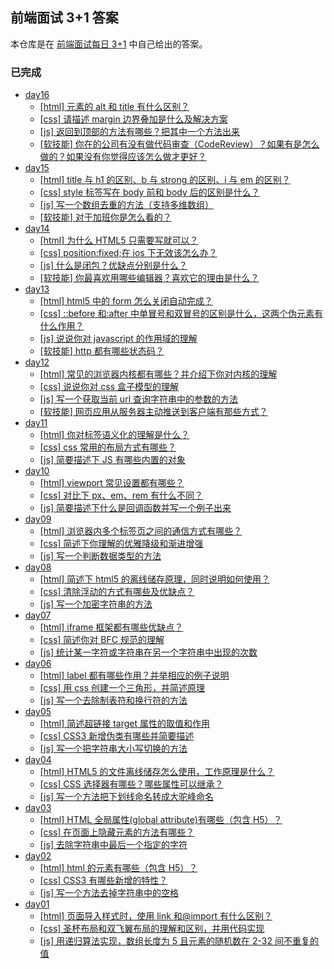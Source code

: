 ## 前端面试 3+1 答案

本仓库是在 [前端面试每日 3+1](https://github.com/haizlin/fe-interview) 中自己给出的答案。

### 已完成

- [day16](docs/16/README.md)
  - [[html] 元素的 alt 和 title 有什么区别？](docs/16/README.md)
  - [[css] 请描述 margin 边界叠加是什么及解决方案](docs/16/README.md)
  - [[js] 返回到顶部的方法有哪些？把其中一个方法出来](docs/16/README.md)
  - [[软技能] 你在的公司有没有做代码审查（CodeReview）？如果有是怎么做的？如果没有你觉得应该怎么做才更好？](docs/16/README.md)
- [day15](docs/15/README.md)
  - [[html] title 与 h1 的区别、b 与 strong 的区别、i 与 em 的区别？](docs/15/README.md)
  - [[css] style 标签写在 body 前和 body 后的区别是什么？](docs/15/README.md)
  - [[js] 写一个数组去重的方法（支持多维数组）](docs/15/README.md)
  - [[软技能] 对于加班你是怎么看的？](docs/15/README.md)
- [day14](docs/14/README.md)
  - [[html] 为什么 HTML5 只需要写<!DOCTYPE HTML>就可以？](docs/14/README.md)
  - [[css] position:fixed;在 ios 下无效该怎么办？](docs/14/README.md)
  - [[js] 什么是闭包？优缺点分别是什么？](docs/14/README.md)
  - [[软技能] 你最喜欢用哪些编辑器？喜欢它的理由是什么？](docs/14/README.md)
- [day13](docs/13/README.md)
  - [[html] html5 中的 form 怎么关闭自动完成？](docs/13/README.md)
  - [[css] ::before 和:after 中单冒号和双冒号的区别是什么，这两个伪元素有什么作用？](docs/13/README.md)
  - [[js] 说说你对 javascript 的作用域的理解](docs/13/README.md)
  - [[软技能] http 都有哪些状态码？](docs/13/README.md)
- [day12](docs/12/README.md)
  - [[html] 常见的浏览器内核都有哪些？并介绍下你对内核的理解](docs/12/README.md)
  - [[css] 说说你对 css 盒子模型的理解](docs/12/README.md)
  - [[js] 写一个获取当前 url 查询字符串中的参数的方法](docs/12/README.md)
  - [[软技能] 网页应用从服务器主动推送到客户端有那些方式？](docs/12/README.md)
- [day11](docs/11/README.md)
  - [[html] 你对标签语义化的理解是什么？](docs/11/README.md)
  - [[css] css 常用的布局方式有哪些？](docs/11/README.md)
  - [[js] 简要描述下 JS 有哪些内置的对象](docs/11/README.md)
- [day10](docs/10/README.md)
  - [[html] viewport 常见设置都有哪些？](docs/10/README.md)
  - [[css] 对比下 px、em、rem 有什么不同？](docs/10/README.md)
  - [[js] 简要描述下什么是回调函数并写一个例子出来](docs/10/README.md)
- [day09](docs/09/README.md)
  - [[html] 浏览器内多个标签页之间的通信方式有哪些？](docs/09/README.md)
  - [[css] 简述下你理解的优雅降级和渐进增强](docs/09/README.md)
  - [[js] 写一个判断数据类型的方法](docs/09/README.md)
- [day08](docs/08/README.md)
  - [[html] 简述下 html5 的离线储存原理，同时说明如何使用？](docs/08/README.md)
  - [[css] 清除浮动的方式有哪些及优缺点？](docs/08/README.md)
  - [[js] 写一个加密字符串的方法](docs/08/README.md)
- [day07](docs/07/README.md)
  - [[html] iframe 框架都有哪些优缺点？](docs/07/README.md)
  - [[css] 简述你对 BFC 规范的理解](docs/07/README.md)
  - [[js] 统计某一字符或字符串在另一个字符串中出现的次数](docs/07/README.md)
- [day06](docs/06/README.md)
  - [[html] label 都有哪些作用？并举相应的例子说明](docs/06/README.md)
  - [[css] 用 css 创建一个三角形，并简述原理](docs/06/README.md)
  - [[js] 写一个去除制表符和换行符的方法](docs/06/README.md)
- [day05](docs/05/README.md)
  - [[html] 简述超链接 target 属性的取值和作用](docs/05/README.md)
  - [[css] CSS3 新增伪类有哪些并简要描述](docs/05/README.md)
  - [[js] 写一个把字符串大小写切换的方法](docs/05/README.md)
- [day04](docs/04/README.md)
  - [[html] HTML5 的文件离线储存怎么使用，工作原理是什么？](docs/04/README.md)
  - [[css] CSS 选择器有哪些？哪些属性可以继承？](docs/04/README.md)
  - [[js] 写一个方法把下划线命名转成大驼峰命名](docs/04/README.md)
- [day03](docs/03/README.md)
  - [[html] HTML 全局属性(global attribute)有哪些（包含 H5）？](docs/03/README.md)
  - [[css] 在页面上隐藏元素的方法有哪些？](docs/03/README.md)
  - [[js] 去除字符串中最后一个指定的字符](docs/03/README.md)
- [day02](docs/02/README.md)
  - [[html] html 的元素有哪些（包含 H5）？](docs/02/README.md)
  - [[css] CSS3 有哪些新增的特性？](docs/02/README.md)
  - [[js] 写一个方法去掉字符串中的空格](docs/02/README.md)
- [day01](docs/01/README.md)
  - [[html] 页面导入样式时，使用 link 和@import 有什么区别？](docs/01/README.md)
  - [[css] 圣杯布局和双飞翼布局的理解和区别，并用代码实现](docs/01/README.md)
  - [[js] 用递归算法实现，数组长度为 5 且元素的随机数在 2-32 间不重复的值](docs/01/README.md)
